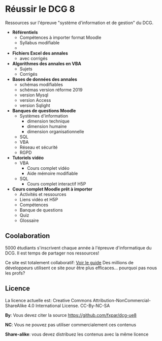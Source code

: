 # Réussir le DCG 8
Ressources sur l'épreuve "système d'information et de gestion" du DCG.



* **Référentiels**
  * Compétences à importer format Moodle
  * Syllabus modifiable
  * 
* **Fichiers Excel des annales**
  * avec corrigés
* **Algorithmes des annales en VBA**
  * Sujets
  * Corrigés
* **Bases de données des annales**
  * schémas modifiables
  * schémas version réforme 2019
  * version Mysql 
  * version Access
  * version Sqlight
* **Banques de questions Moodle**
  * Systèmes d'information
    * dimension technique
	* dimension humaine
	* dimension organisationnelle
  * SQL
  * VBA
  * Réseau et sécurité
  * RGPD
* **Tutoriels vidéo**
  * VBA
    * Cours complet vidéo
	* Aide mémoire modifiable
  * SQL
    * Cours complet interactif H5P
* **Cours complet Moodle prêt à importer**
  * Activités et ressources
  * Liens vidéo et H5P
  * Compétences
  * Banque de questions
  * Quiz
  * Glossaire
	
## Coolaboration

5000 étudiants s'inscrivent chaque année à l'épreuve d'informatique du DCG. Il est temps de partager nos ressources!

Ce site est totalement collaboratif: [Voir le guide](./guide-github.md)
Des millions de développeurs utilisent ce site pour être plus efficaces... pourquoi pas nous les profs?

## Licence
La licence actuelle est:
Creative Commons Attribution-NonCommercial-ShareAlike 4.0 International License.
CC-By-NC-SA

**By**: Vous devez citer la source https://github.com/fxpar/dcg-ue8

**NC**: Vous ne pouvez pas utiliser commercialement ces contenus

**Share-alike**: vous devez distribuez les contenus avec la même licence


 